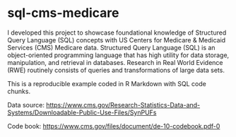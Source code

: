 # sql-cms-medicare

I developed this project to showcase foundational knowledge of Structured Query Language (SQL) concepts with US Centers for Medicare & Medicaid Services (CMS) Medicare data. Structured Query Language (SQL) is an object-oriented programming language that has high utility for data storage, manipulation, and retrieval in databases. Research in Real World Evidence (RWE) routinely consists of queries and transformations of large data sets.

This is a reproducible example coded in R Markdown with SQL code chunks.

Data source: https://www.cms.gov/Research-Statistics-Data-and-Systems/Downloadable-Public-Use-Files/SynPUFs

Code book: https://www.cms.gov/files/document/de-10-codebook.pdf-0
